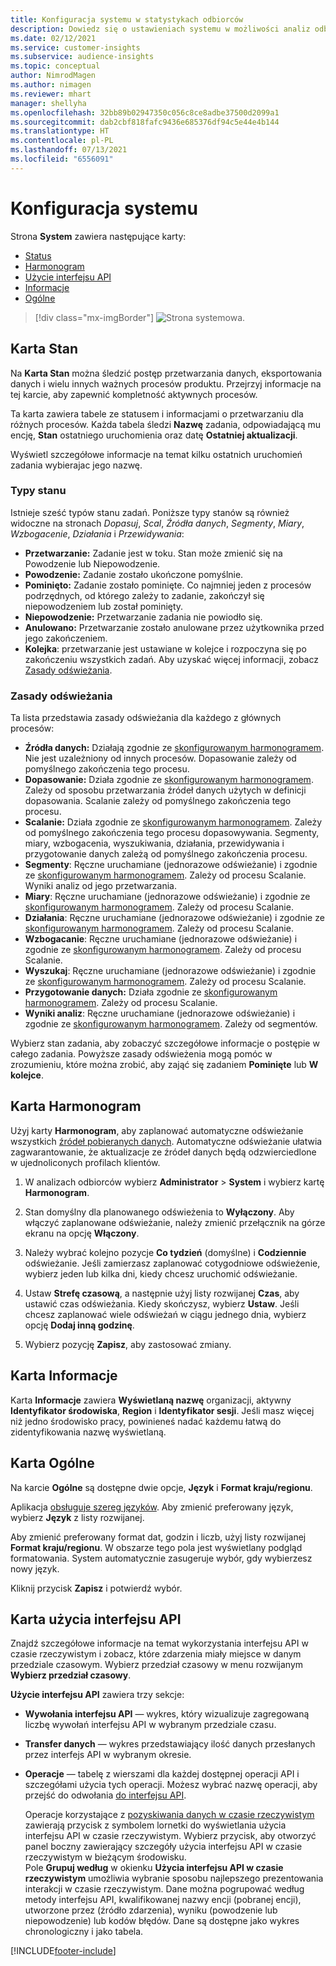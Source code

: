 ```yaml
---
title: Konfiguracja systemu w statystykach odbiorców
description: Dowiedz się o ustawieniach systemu w możliwości analiz odbiorców w Dynamics 365 Customer Insights.
ms.date: 02/12/2021
ms.service: customer-insights
ms.subservice: audience-insights
ms.topic: conceptual
author: NimrodMagen
ms.author: nimagen
ms.reviewer: mhart
manager: shellyha
ms.openlocfilehash: 32bb89b02947350c056c8ce8adbe37500d2099a1
ms.sourcegitcommit: dab2cbf818fafc9436e685376df94c5e44e4b144
ms.translationtype: HT
ms.contentlocale: pl-PL
ms.lasthandoff: 07/13/2021
ms.locfileid: "6556091"
---
```

# <a name="system-configuration"></a>Konfiguracja systemu

Strona **System** zawiera następujące karty:
- [Status](#status-tab)
- [Harmonogram](#schedule-tab)
- [Użycie interfejsu API](#api-usage-tab)
- [Informacje](#about-tab)
- [Ogólne](#general-tab)

> [!div class="mx-imgBorder"]
> ![Strona systemowa.](media/system-tabs.png "Strona systemowa")

## <a name="status-tab"></a>Karta Stan

Na **Karta Stan** można śledzić postęp przetwarzania danych, eksportowania danych i wielu innych ważnych procesów produktu. Przejrzyj informacje na tej karcie, aby zapewnić kompletność aktywnych procesów.

Ta karta zawiera tabele ze statusem i informacjami o przetwarzaniu dla różnych procesów. Każda tabela śledzi **Nazwę** zadania, odpowiadającą mu encję, **Stan** ostatniego uruchomienia oraz datę **Ostatniej aktualizacji**.

Wyświetl szczegółowe informacje na temat kilku ostatnich uruchomień zadania wybierajac jego nazwę.

### <a name="status-types"></a>Typy stanu

Istnieje sześć typów stanu zadań. Poniższe typy stanów są również widoczne na stronach *Dopasuj*, *Scal*, *Źródła danych*, *Segmenty*, *Miary*, *Wzbogacenie*, *Działania* i *Przewidywania*:

- **Przetwarzanie:** Zadanie jest w toku. Stan może zmienić się na Powodzenie lub Niepowodzenie.
- **Powodzenie:** Zadanie zostało ukończone pomyślnie.
- **Pominięto:** Zadanie zostało pominięte. Co najmniej jeden z procesów podrzędnych, od którego zależy to zadanie, zakończył się niepowodzeniem lub został pominięty.
- **Niepowodzenie:** Przetwarzanie zadania nie powiodło się.
- **Anulowano:** Przetwarzanie zostało anulowane przez użytkownika przed jego zakończeniem.
- **Kolejka**: przetwarzanie jest ustawiane w kolejce i rozpoczyna się po zakończeniu wszystkich zadań. Aby uzyskać więcej informacji, zobacz [Zasady odświeżania](#refresh-policies).

### <a name="refresh-policies"></a>Zasady odświeżania

Ta lista przedstawia zasady odświeżania dla każdego z głównych procesów:

- **Źródła danych:** Działają zgodnie ze [skonfigurowanym harmonogramem](#schedule-tab). Nie jest uzależniony od innych procesów. Dopasowanie zależy od pomyślnego zakończenia tego procesu.
- **Dopasowanie:** Działa zgodnie ze [skonfigurowanym harmonogramem](#schedule-tab). Zależy od sposobu przetwarzania źródeł danych użytych w definicji dopasowania. Scalanie zależy od pomyślnego zakończenia tego procesu.
- **Scalanie:** Działa zgodnie ze [skonfigurowanym harmonogramem](#schedule-tab). Zależy od pomyślnego zakończenia tego procesu dopasowywania. Segmenty, miary, wzbogacenia, wyszukiwania, działania, przewidywania i przygotowanie danych zależą od pomyślnego zakończenia procesu.
- **Segmenty**: Ręczne uruchamiane (jednorazowe odświeżanie) i zgodnie ze [skonfigurowanym harmonogramem](#schedule-tab). Zależy od procesu Scalanie. Wyniki analiz od jego przetwarzania.
- **Miary**: Ręczne uruchamiane (jednorazowe odświeżanie) i zgodnie ze [skonfigurowanym harmonogramem](#schedule-tab). Zależy od procesu Scalanie.
- **Działania**: Ręczne uruchamiane (jednorazowe odświeżanie) i zgodnie ze [skonfigurowanym harmonogramem](#schedule-tab). Zależy od procesu Scalanie.
- **Wzbogacanie**: Ręczne uruchamiane (jednorazowe odświeżanie) i zgodnie ze [skonfigurowanym harmonogramem](#schedule-tab). Zależy od procesu Scalanie.
- **Wyszukaj**: Ręczne uruchamiane (jednorazowe odświeżanie) i zgodnie ze [skonfigurowanym harmonogramem](#schedule-tab). Zależy od procesu Scalanie.
- **Przygotowanie danych:** Działa zgodnie ze [skonfigurowanym harmonogramem](#schedule-tab). Zależy od procesu Scalanie.
- **Wyniki analiz**: Ręczne uruchamiane (jednorazowe odświeżanie) i zgodnie ze [skonfigurowanym harmonogramem](#schedule-tab). Zależy od segmentów.

Wybierz stan zadania, aby zobaczyć szczegółowe informacje o postępie w całego zadania. Powyższe zasady odświeżenia mogą pomóc w zrozumieniu, które można zrobić, aby zająć się zadaniem **Pominięte** lub **W kolejce**.

## <a name="schedule-tab"></a>Karta Harmonogram

Użyj karty **Harmonogram**, aby zaplanować automatyczne odświeżanie wszystkich [źródeł pobieranych danych](data-sources.md). Automatyczne odświeżanie ułatwia zagwarantowanie, że aktualizacje ze źródeł danych będą odzwierciedlone w ujednoliconych profilach klientów.

1. W analizach odbiorców wybierz **Administrator** > **System** i wybierz kartę **Harmonogram**.

2. Stan domyślny dla planowanego odświeżenia to **Wyłączony**. Aby włączyć zaplanowane odświeżanie, należy zmienić przełącznik na górze ekranu na opcję **Włączony**.

3. Należy wybrać kolejno pozycje **Co tydzień** (domyślne) i **Codziennie** odświeżanie. Jeśli zamierzasz zaplanować cotygodniowe odświeżenie, wybierz jeden lub kilka dni, kiedy chcesz uruchomić odświeżanie.

4. Ustaw **Strefę czasową**, a następnie użyj listy rozwijanej **Czas**, aby ustawić czas odświeżania. Kiedy skończysz, wybierz **Ustaw**. Jeśli chcesz zaplanować wiele odświeżań w ciągu jednego dnia, wybierz opcję **Dodaj inną godzinę**.

5. Wybierz pozycję **Zapisz**, aby zastosować zmiany.

## <a name="about-tab"></a>Karta Informacje

Karta **Informacje** zawiera **Wyświetlaną nazwę** organizacji, aktywny **Identyfikator środowiska**, **Region** i **Identyfikator sesji**. Jeśli masz więcej niż jedno środowisko pracy, powinieneś nadać każdemu łatwą do zidentyfikowania nazwę wyświetlaną.

## <a name="general-tab"></a>Karta Ogólne

Na karcie **Ogólne** są dostępne dwie opcje, **Język** i **Format kraju/regionu**.

Aplikacja [obsługuje szereg języków](supported-languages.md). Aby zmienić preferowany język, wybierz **Język** z listy rozwijanej.

Aby zmienić preferowany format dat, godzin i liczb, użyj listy rozwijanej **Format kraju/regionu**. W obszarze tego pola jest wyświetlany podgląd formatowania. System automatycznie zasugeruje wybór, gdy wybierzesz nowy język.

Kliknij przycisk **Zapisz** i potwierdź wybór.

## <a name="api-usage-tab"></a>Karta użycia interfejsu API

Znajdź szczegółowe informacje na temat wykorzystania interfejsu API w czasie rzeczywistym i zobacz, które zdarzenia miały miejsce w danym przedziale czasowym. Wybierz przedział czasowy w menu rozwijanym **Wybierz przedział czasowy**. 

**Użycie interfejsu API** zawiera trzy sekcje: 
- **Wywołania interfejsu API** — wykres, który wizualizuje zagregowaną liczbę wywołań interfejsu API w wybranym przedziale czasu.

- **Transfer danych** — wykres przedstawiający ilość danych przesłanych przez interfejs API w wybranym okresie.

-  **Operacje** — tabelę z wierszami dla każdej dostępnej operacji API i szczegółami użycia tych operacji. Możesz wybrać nazwę operacji, aby przejść do odwołania [do interfejsu API](https://developer.ci.ai.dynamics.com/api-details#api=CustomerInsights&operation=Get-all-instances).

   Operacje korzystające z [pozyskiwania danych w czasie rzeczywistym](real-time-data-ingestion.md) zawierają przycisk z symbolem lornetki do wyświetlania użycia interfejsu API w czasie rzeczywistym. Wybierz przycisk, aby otworzyć panel boczny zawierający szczegóły użycia interfejsu API w czasie rzeczywistym w bieżącym środowisku.   
   Pole **Grupuj według** w okienku **Użycia interfejsu API w czasie rzeczywistym** umożliwia wybranie sposobu najlepszego prezentowania interakcji w czasie rzeczywistym. Dane można pogrupować według metody interfejsu API, kwalifikowanej nazwy encji (pobranej encji), utworzone przez (źródło zdarzenia), wyniku (powodzenie lub niepowodzenie) lub kodów błędów. Dane są dostępne jako wykres chronologiczny i jako tabela.


[!INCLUDE[footer-include](../includes/footer-banner.md)]
